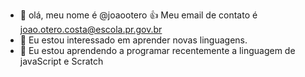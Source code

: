 - 👋 olá, meu nome é @joaootero
:+1: Meu email de contato é joao.otero.costa@escola.pr.gov.br
- 👀 Eu estou interessado em aprender novas linguagens.
- 🌱 Eu estou aprendendo a programar recentemente a linguagem de javaScript e Scratch


<!---
joaootero/joaootero is a ✨ special ✨ repository because its `README.md` (this file) appears on your GitHub profile.
You can click the Preview link to take a look at your changes.
--->
